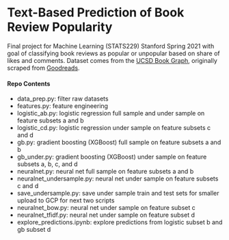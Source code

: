 # Text-Based Prediction of Book Review Popularity

Final project for Machine Learning (STATS229) Stanford Spring 2021 with goal of classifying book reviews as popular or unpopular based on share of likes and comments. Dataset comes from the [UCSD Book Graph](https://sites.google.com/eng.ucsd.edu/ucsdbookgraph/home), originally scraped from [Goodreads](https://www.goodreads.com/).

#### Repo Contents

* data_prep.py: filter raw datasets
* features.py: feature engineering
* logistic_ab.py: logistic regression full sample and under sample on feature subsets a and b
* logistic_cd.py: logistic regression under sample on feature subsets c and d
* gb.py: gradient boosting (XGBoost) full sample on feature subsets a and b
* gb_under.py: gradient boosting (XGBoost) under sample on feature subsets a, b, c, and d
* neuralnet.py: neural net full sample on feature subsets a and b
* neuralnet_undersample.py: neural net under sample on feature subsets c and d
* save_undersample.py: save under sample train and test sets for smaller upload to GCP for next two scripts
* neuralnet_bow.py: neural net under sample on feature subset c
* neuralnet_tfidf.py: neural net under sample on feature subset d
* explore_predictions.ipynb: explore predictions from logistic subset b and gb subset d
